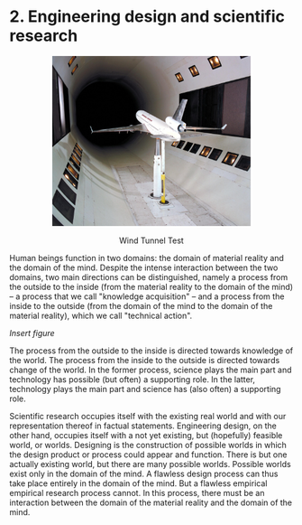 # 2. Engineering design and scientific research

<div style="text-align: center;">
  <img src="./images/MD-11_12ft_Wind_Tunnel_Test.JPG" alt="Wind Tunnel Test" width="70%">
  <p>Wind Tunnel Test</p>
</div>

Human beings function in two domains: the domain of material reality and the domain of the mind. Despite the intense interaction between the two domains, two main directions can be distinguished, namely a process from the outside to the inside (from the material reality to the domain of the mind) – a process that we call "knowledge acquisition" – and a process from the inside to the outside (from the domain of the mind to the domain of the material reality), which we call "technical action".

*Insert figure*

 The process from the outside to the inside is directed towards knowledge of the world. The process from the inside to the outside is directed towards change of the world. In the former process, science plays the main part and technology has possible (but often) a supporting role. In the latter, technology plays the main part and science has (also often) a supporting role.

<!--more-->

Scientific research occupies itself with the existing real world and with our representation thereof in factual statements. Engineering design, on the other hand, occupies itself with a not yet existing, but (hopefully) feasible world, or worlds. Designing is the construction of possible worlds in which the design product or process could appear and function. There is but one actually existing world, but there are many possible worlds. Possible worlds exist only in the domain of the mind. A flawless design process can thus take place entirely in the domain of the mind. But a flawless empirical empirical research process cannot. In this process, there must be an interaction between the domain of the material reality and the domain of the mind.